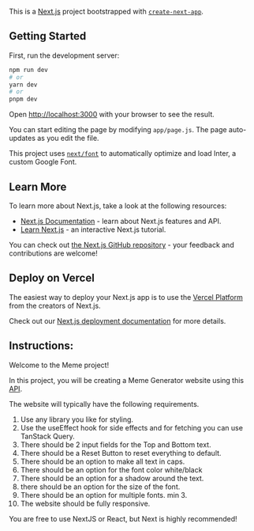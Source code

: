 This is a [Next.js](https://nextjs.org/) project bootstrapped with [`create-next-app`](https://github.com/vercel/next.js/tree/canary/packages/create-next-app).

## Getting Started

First, run the development server:

```bash
npm run dev
# or
yarn dev
# or
pnpm dev
```

Open [http://localhost:3000](http://localhost:3000) with your browser to see the result.

You can start editing the page by modifying `app/page.js`. The page auto-updates as you edit the file.

This project uses [`next/font`](https://nextjs.org/docs/basic-features/font-optimization) to automatically optimize and load Inter, a custom Google Font.

## Learn More

To learn more about Next.js, take a look at the following resources:

- [Next.js Documentation](https://nextjs.org/docs) - learn about Next.js features and API.
- [Learn Next.js](https://nextjs.org/learn) - an interactive Next.js tutorial.

You can check out [the Next.js GitHub repository](https://github.com/vercel/next.js/) - your feedback and contributions are welcome!

## Deploy on Vercel

The easiest way to deploy your Next.js app is to use the [Vercel Platform](https://vercel.com/new?utm_medium=default-template&filter=next.js&utm_source=create-next-app&utm_campaign=create-next-app-readme) from the creators of Next.js.

Check out our [Next.js deployment documentation](https://nextjs.org/docs/deployment) for more details.

## Instructions:

Welcome to the Meme project!

In this project, you will be creating a Meme Generator website using this [API](https://imgflip.com/api).

The website will typically have the following requirements.

1. Use any library you like for styling.
2. Use the useEffect hook for side effects and for fetching you can use TanStack Query.
3. There should be 2 input fields for the Top and Bottom text.
4. There should be a Reset Button to reset everything to default.
5. There should be an option to make all text in caps.
6. There should be an option for the font color white/black
7. There should be an option for a shadow around the text.
8. there should be an option for the size of the font.
9. There should be an option for multiple fonts. min 3.
10. The website should be fully responsive.

You are free to use NextJS or React, but Next is highly recommended!
